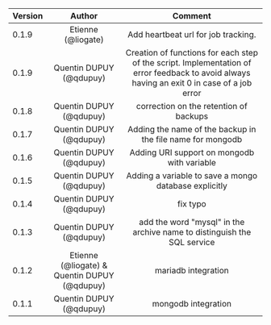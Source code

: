| Version |                    Author                    |                                                                   Comment                                                                   |
| ------- | :------------------------------------------: | :-----------------------------------------------------------------------------------------------------------------------------------------: |
| 0.1.9   |              Etienne (@liogate)              |                                                     Add heartbeat url for job tracking.                                                     |
| 0.1.9   |           Quentin DUPUY (@qdupuy)            | Creation of functions for each step of the script. Implementation of error feedback to avoid always having an exit 0 in case of a job error |
| 0.1.8   |           Quentin DUPUY (@qdupuy)            |                                                   correction on the retention of backups                                                    |
| 0.1.7   |           Quentin DUPUY (@qdupuy)            |                                         Adding the name of the backup in the file name for mongodb                                          |
| 0.1.6   |           Quentin DUPUY (@qdupuy)            |                                                 Adding URI support on mongodb with variable                                                 |
| 0.1.5   |           Quentin DUPUY (@qdupuy)            |                                            Adding a variable to save a mongo database explicitly                                            |
| 0.1.4   |           Quentin DUPUY (@qdupuy)            |                                                                  fix typo                                                                   |
| 0.1.3   |           Quentin DUPUY (@qdupuy)            |                                   add the word "mysql" in the archive name to distinguish the SQL service                                   |
| 0.1.2   | Etienne (@liogate) & Quentin DUPUY (@qdupuy) |                                                             mariadb integration                                                             |
| 0.1.1   |           Quentin DUPUY (@qdupuy)            |                                                             mongodb integration                                                             |

